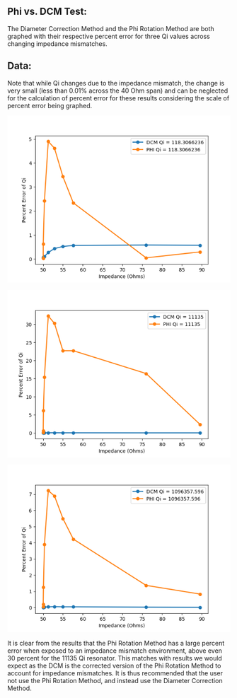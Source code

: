 ## Phi vs. DCM Test:

The Diameter Correction Method and the Phi Rotation Method are both graphed with their respective percent error for three Qi values across changing impedance
mismatches.

## Data:

Note that while Qi changes due to the impedance mismatch, the change is very small (less than 0.01% across the 40 Ohm span) and can be neglected for the
calculation of percent error for these results considering the scale of percent error being graphed.

![alt text](https://raw.githubusercontent.com/Boulder-Cryogenic-Quantum-Testbed/measurement/master/resfit/circuit_simulation_results/phi_test/DCM_vs_PHI_Qi%3D118.png)

![alt text](https://raw.githubusercontent.com/Boulder-Cryogenic-Quantum-Testbed/measurement/master/resfit/circuit_simulation_results/phi_test/DCM_vs_PHI_Qi%3D11135.png)

![alt text](https://raw.githubusercontent.com/Boulder-Cryogenic-Quantum-Testbed/measurement/master/resfit/circuit_simulation_results/phi_test/DCM_vs_PHI_Qi%3D1096357.png)

It is clear from the results that the Phi Rotation Method has a large percent error when exposed to an impedance mismatch environment, above even 30 percent
for the 11135 Qi resonator. This matches with results we would expect as the DCM is the corrected version of the Phi Rotation Method to account for impedance
mismatches. It is thus recommended that the user not use the Phi Rotation Method, and instead use the Diameter Correction Method.
